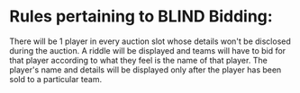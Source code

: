 # Rules pertaining to BLIND Bidding:

There will be 1 player in every auction
slot whose details won't be disclosed
during the auction. A riddle will be
displayed and teams will have to bid
for that player according to what
they feel is the name of that player.
The player's name and details will be
displayed only after the player has
been sold to a particular team.


